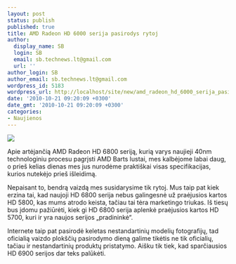 ```yaml
---
layout: post
status: publish
published: true
title: AMD Radeon HD 6000 serija pasirodys rytoj
author:
  display_name: SB
  login: SB
  email: sb.technews.lt@gmail.com
  url: ''
author_login: SB
author_email: sb.technews.lt@gmail.com
wordpress_id: 5183
wordpress_url: http://localhost/site/new/amd_radeon_hd_6000_serija_pasirodys_rytoj/
date: '2010-10-21 09:20:09 +0300'
date_gmt: '2010-10-21 09:20:09 +0300'
categories:
- Naujienos
---
```

<div class="imgright"><img src="http://www.part.lt/img/801f70a6a086cd9275a5cfb431572d2b34.jpg"  /></div>
<p>Apie artėjančią AMD Radeon HD 6800 seriją, kurią varys naujieji 40nm technologiniu procesu pagrįsti AMD Barts lustai, mes kalbėjome labai daug, o prieš kelias dienas mes jus nurodėme praktiškai visas specifikacijas, kurios nutekėjo prieš išleidimą.</p>
<p>Nepaisant to, bendrą vaizdą mes susidarysime tik rytoj. Mus taip pat kiek erzina tai, kad naujoji HD 6800 serija nebus galingesnė už praėjusios kartos HD 5800, kas mums atrodo keista, tačiau tai tėra marketingo triukas. Iš tiesų bus įdomu pažiūrėti, kiek gi HD 6800 serija aplenkė praėjusios kartos HD 5700, kuri ir yra naujos serijos „pradininkė“.</p>
<p>Internete taip pat pasirodė keletas nestandartinių modelių fotografijų, tad oficialią vaizdo plokščių pasirodymo dieną galime tikėtis ne tik oficialių, tačiau ir nestandartinių produktų pristatymo. Aišku tik tiek, kad sparčiausios HD 6900 serijos dar teks palūkėti.<br /></p>
